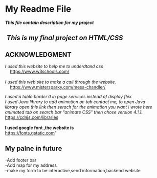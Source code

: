 My Readme File<br>
===========
***This file contain description for my project***

 ___This is my final project on HTML/CSS___<br>
-----------
ACKNOWLEDGMENT
----------
_I used this website to help me to underdtand css_<br>
    https://www.w3schools.com/<br><br>
_I used this web site to make a call through the website._<br>
    https://www.mistersparky.com/mesa-chandler/


_I used a table border 0 in page services instead of display flex._<br>
_I used Java library to add animation on tab contact me, to open Java library open this link then serach for the animation you want I wrote here animated tab on search bar "animate CSS" then chose version 4.1.1._<br>
https://cdnjs.com/libraries<br><br>
__I used google font ,the website is__<br>
https://fonts.gstatic.com"

My palne in future<br>
-----------
-Add footer bar<br>
-Add map for my address<br>
-make my form to be interactive,send information,backend website<br>